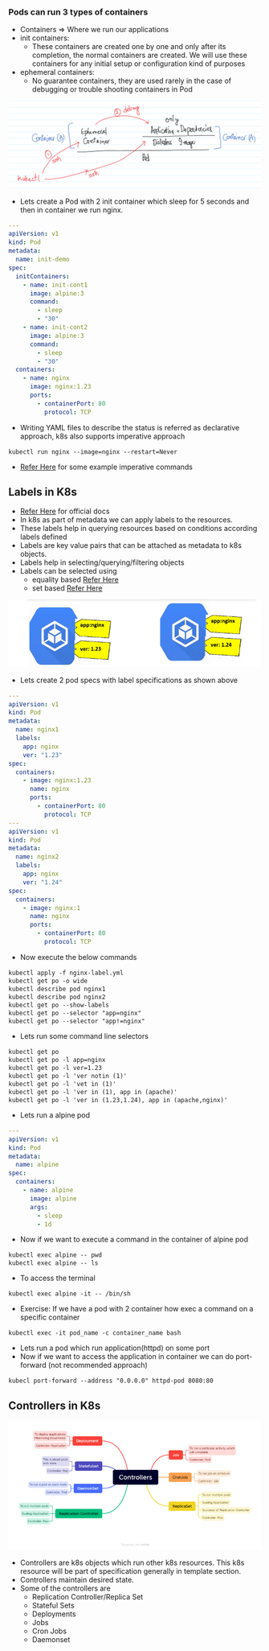 ### Pods can run 3 types of containers
* Containers => Where we run our applications
* init containers:
    * These containers are created one by one and only after its completion, the normal containers are created.
        We will use these containers for any initial setup or configuration kind of purposes
* ephemeral containers:
    * No guarantee containers, they are used rarely in the case of debugging or trouble shooting containers in Pod

![Preview](./Images/k8s-ephemeral.png)

* Lets create a Pod with 2 init container which sleep for 5 seconds and then in container we run nginx. 

```yml
---
apiVersion: v1
kind: Pod
metadata:
  name: init-demo
spec:
  initContainers:
    - name: init-cont1
      image: alpine:3
      command:
        - sleep
        - "30"
    - name: init-cont2
      image: alpine:3
      command:
        - sleep
        - "30"
  containers:
    - name: nginx
      image: nginx:1.23
      ports:
        - containerPort: 80
          protocol: TCP
```
* Writing YAML files to describe the status is referred as declarative approach, k8s also supports imperative approach 

```
kubectl run nginx --image=nginx --restart=Never
```

* [Refer Here](https://kubernetes.io/docs/reference/generated/kubectl/kubectl-commands#run) for some example imperative commands

## Labels in K8s
* [Refer Here](https://kubernetes.io/docs/concepts/overview/working-with-objects/labels/) for official docs
* In k8s as part of metadata we can apply labels to the resources.
* These labels help in querying resources based on conditions according labels defined
* Labels are key value pairs that can be attached as metadata to k8s objects.
* Labels help in selecting/querying/filtering objects
* Labels can be selected using 
    * equality based [Refer Here](https://kubernetes.io/docs/concepts/overview/working-with-objects/labels/#equality-based-requirement)
    * set based [Refer Here](https://kubernetes.io/docs/concepts/overview/working-with-objects/labels/#set-based-requirement)

![Preview](./Images/k8s-label.png)

* Lets create 2 pod specs with label specifications as shown above

```yml
---
apiVersion: v1
kind: Pod
metadata:
  name: nginx1
  labels:
    app: nginx
    ver: "1.23"
spec:
  containers:
    - image: nginx:1.23
      name: nginx
      ports: 
        - containerPort: 80
          protocol: TCP
---
apiVersion: v1
kind: Pod
metadata:
  name: nginx2
  labels:
    app: nginx
    ver: "1.24"
spec:
  containers:
    - image: nginx:1
      name: nginx
      ports: 
        - containerPort: 80
          protocol: TCP
```
* Now execute the below commands

```
kubectl apply -f nginx-label.yml
kubectl get po -o wide
kubectl describe pod nginx1
kubectl describe pod nginx2
kubectl get po --show-labels
kubectl get po --selector "app=nginx"
kubectl get po --selector "app!=nginx"
```
* Lets run some command line selectors

```
kubectl get po
kubectl get po -l app=nginx
kubectl get po -l ver=1.23
kubectl get po -l 'ver notin (1)'
kubectl get po -l 'vet in (1)'
kubectl get po -l 'ver in (1), app in (apache)'
kubectl get po -l 'ver in (1.23,1.24), app in (apache,nginx)'
```
* Lets run a alpine pod

```yml
---
apiVersion: v1
kind: Pod
metadata:
  name: alpine
spec:
  containers:
    - name: alpine
      image: alpine
      args:
        - sleep
        - 1d

```
* Now if we want to execute a command in the container of alpine pod

```
kubectl exec alpine -- pwd
kubectl exec alpine -- ls
```
* To access the terminal

```
kubectl exec alpine -it -- /bin/sh
```
* Exercise: If we have a pod with 2 container how exec a command on a specific container

```
kubectl exec -it pod_name -c container_name bash
```
* Lets run a pod which run application(httpd) on some port
* Now if we want to access the application in container we can do port-forward (not recommended approach)

```
kubecl port-forward --address "0.0.0.0" httpd-pod 8080:80
```

## Controllers in K8s

![Preview](./Images/k8s-controller.png)

* Controllers are k8s objects which run other k8s resources. This k8s resource will be part of specification generally in template section.
* Controllers maintain desired state.
* Some of the controllers are
    * Replication Controller/Replica Set
    * Stateful Sets
    * Deployments
    * Jobs
    * Cron Jobs
    * Daemonset
